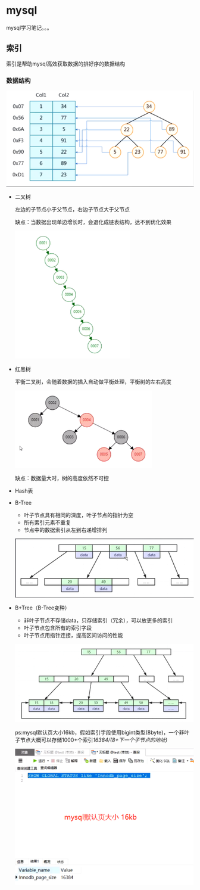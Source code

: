 # mysql

mysql学习笔记。。。

## 索引

索引是帮助mysql高效获取数据的排好序的数据结构

### 数据结构

![image-20210702160121818](README.assets\image-20210702160121818.png)

- 二叉树

  左边的子节点小于父节点，右边子节点大于父节点

  缺点：当数据出现单边增长时，会退化成链表结构，达不到优化效果

  ![image-20210702161009634](README.assets/image-20210702161009634.png)

- 红黑树

  平衡二叉树，会随着数据的插入自动做平衡处理，平衡树的左右高度

  ![image-20210702162700935](README.assets/image-20210702162700935.png)

  缺点：数据量大时，树的高度依然不可控

- Hash表

- B-Tree

  - 叶子节点具有相同的深度，叶子节点的指针为空
  - 所有索引元素不重复
  - 节点中的数据索引从左到右递增排列

  ![image-20210702172350609](README.assets/image-20210702172350609.png)

- B+Tree（B-Tree变种）

  - 非叶子节点不存储data，只存储索引（冗余），可以放更多的索引
  - 叶子节点包含所有的索引字段
  - 叶子节点用指针连接，提高区间访问的性能

  ![image-20210702172715980](README.assets/image-20210702172715980.png)

  ps:mysql默认页大小16kb，假如索引字段使用bigint类型(8byte)，一个非叶子节点大概可以存储1000+个索引*16384/(8+下一个子节点的地址)*

  ![image-20210702173900809](README.assets/image-20210702173900809.png)

  

